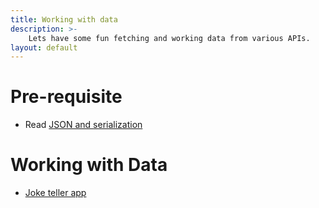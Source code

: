 ```yaml
---
title: Working with data
description: >-
    Lets have some fun fetching and working data from various APIs.
layout: default
---
```


# Pre-requisite

- Read [JSON and serialization](https://docs.flutter.dev/data-and-backend/serialization/json)

# Working with Data

- [Joke teller app](jokes)
